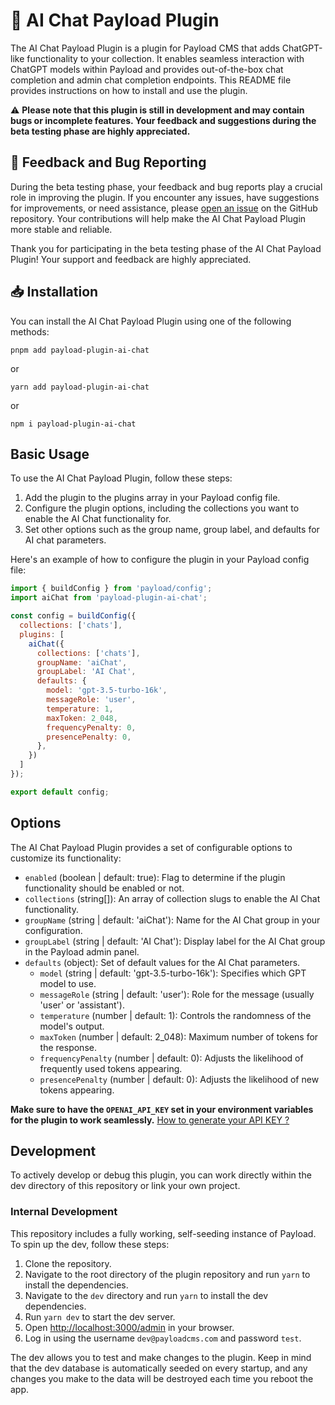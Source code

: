 # 🚀 AI Chat Payload Plugin

The AI Chat Payload Plugin is a plugin for Payload CMS that adds ChatGPT-like functionality to your collection. It enables seamless interaction with ChatGPT models within Payload and provides out-of-the-box chat completion and admin chat completion endpoints. This README file provides instructions on how to install and use the plugin.

⚠️ **Please note that this plugin is still in development and may contain bugs or incomplete features. Your feedback and suggestions during the beta testing phase are highly appreciated.**

## 📢 Feedback and Bug Reporting

During the beta testing phase, your feedback and bug reports play a crucial role in improving the plugin. If you encounter any issues, have suggestions for improvements, or need assistance, please [open an issue](https://github.com/filipzava/payload-plugin-ai-chat/issues) on the GitHub repository. Your contributions will help make the AI Chat Payload Plugin more stable and reliable.

Thank you for participating in the beta testing phase of the AI Chat Payload Plugin! Your support and feedback are highly appreciated.

## 📥 Installation

You can install the AI Chat Payload Plugin using one of the following methods:

```shell
pnpm add payload-plugin-ai-chat
```

or

```shell
yarn add payload-plugin-ai-chat
```

or

```shell
npm i payload-plugin-ai-chat
```

## Basic Usage

To use the AI Chat Payload Plugin, follow these steps:

1. Add the plugin to the plugins array in your Payload config file.
2. Configure the plugin options, including the collections you want to enable the AI Chat functionality for.
3. Set other options such as the group name, group label, and defaults for AI chat parameters.

Here's an example of how to configure the plugin in your Payload config file:

```javascript
import { buildConfig } from 'payload/config';
import aiChat from 'payload-plugin-ai-chat';

const config = buildConfig({
  collections: ['chats'],
  plugins: [
    aiChat({
      collections: ['chats'],
      groupName: 'aiChat',
      groupLabel: 'AI Chat',
      defaults: {
        model: 'gpt-3.5-turbo-16k',
        messageRole: 'user',
        temperature: 1,
        maxToken: 2_048,
        frequencyPenalty: 0,
        presencePenalty: 0,
      },
    })
  ]
});

export default config;
```

## Options

The AI Chat Payload Plugin provides a set of configurable options to customize its functionality:

* `enabled` (boolean | default: true): Flag to determine if the plugin functionality should be enabled or not.
* `collections` (string[]): An array of collection slugs to enable the AI Chat functionality.
* `groupName` (string | default: 'aiChat'): Name for the AI Chat group in your configuration.
* `groupLabel` (string | default: 'AI Chat'): Display label for the AI Chat group in the Payload admin panel.
* `defaults` (object): Set of default values for the AI Chat parameters.
  - `model` (string | default: 'gpt-3.5-turbo-16k'): Specifies which GPT model to use.
  - `messageRole` (string | default: 'user'): Role for the message (usually 'user' or 'assistant').
  - `temperature` (number | default: 1): Controls the randomness of the model's output.
  - `maxToken` (number | default: 2_048): Maximum number of tokens for the response.
  - `frequencyPenalty` (number | default: 0): Adjusts the likelihood of frequently used tokens appearing.
  - `presencePenalty` (number | default: 0): Adjusts the likelihood of new tokens appearing.

**Make sure to have the `OPENAI_API_KEY` set in your environment variables for the plugin to work seamlessly.**
[How to generate your API KEY ?](https://help.openai.com/en/articles/4936850-where-do-i-find-my-secret-api-key)

## Development

To actively develop or debug this plugin, you can work directly within the dev directory of this repository or link your own project.

### Internal Development

This repository includes a fully working, self-seeding instance of Payload. To spin up the dev, follow these steps:

1. Clone the repository.
2. Navigate to the root directory of the plugin repository and run `yarn` to install the dependencies.
3. Navigate to the `dev` directory and run `yarn` to install the dev dependencies.
4. Run `yarn dev` to start the dev server.
5. Open [http://localhost:3000/admin](http://localhost:3000/admin) in your browser.
6. Log in using the username `dev@payloadcms.com` and password `test`.

The dev allows you to test and make changes to the plugin. Keep in mind that the dev database is automatically seeded on every startup, and any changes you make to the data will be destroyed each time you reboot the app.
